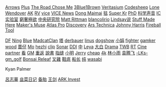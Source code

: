 [Arrows](https://www.youtube.com/channel/UC_9AeV5Riy9AsIJZEsnsCDw/videos) [Plus](https://www.youtube.com/channel/UCZNxe_9FQAK2Z3suwaZlwpQ/videos)  [The Road Chose Me](https://www.youtube.com/c/TheRoadChoseMe/videos)  [3Blue1Brown](https://www.youtube.com/channel/UCYO_jab_esuFRV4b17AJtAw)  [Veritasium](https://www.youtube.com/c/veritasium/videos)  [Codesheep](https://space.bilibili.com/384068749?from=search&seid=5866417079241395531)  [Lone](https://www.youtube.com/c/LEILoneCapital/videos)  [Wendover](https://www.youtube.com/channel/UC9RM-iSvTu1uPJb8X5yp3EQ) [AK](https://www.youtube.com/c/AkilaZhang/videos) [RV](https://www.realvision.com) [vice](https://www.youtube.com/c/VICE/videos)  [VICE News](https://www.youtube.com/channel/UCZaT_X_mc0BI-djXOlfhqWQ)  [Dong Maimai](https://www.youtube.com/channel/UC7L6UPsX9M2cw44kp1mgzvw)  [毯](https://www.youtube.com/channel/UCsM0kByuAhoNIIEQ4-F7FnA/videos) [Super Kr](https://www.youtube.com/channel/UCXV8c9V9rut6oRwZq5E9pZQ)  [PhD](https://space.bilibili.com/492459544?from=search&seid=10572589125746953510)  [科学声音](https://www.youtube.com/channel/UCUBhobCkTLhgfUNRAgHSYmw)  [IC实验室](https://www.youtube.com/channel/UCJ1zX4FZA15dwE2olLAO3-w) [窮奢極欲](https://www.youtube.com/channel/UCA0o60mhG0v2Eha8wSL3_Jw)  [中央研究院](https://www.youtube.com/channel/UCPk594oZYMU4Eak7By5wHyQ)  [Matt Rittman](https://www.youtube.com/channel/UCUK1Fz1o94JA1wI6I7yLT2Q)  [blancolirio](https://www.youtube.com/channel/UCphqjYZxxzjNbONVmY-0J7Q)  [Lindsay说](https://www.youtube.com/channel/UCilwQlk62k1z7aUEZPOB6yw)  [Stuff Made Here](https://www.youtube.com/channel/UCj1VqrHhDte54oLgPG4xpuQ)     [Maker's Muse](https://www.youtube.com/channel/UCxQbYGpbdrh-b2ND-AfIybg)   [Atlas Pro](https://www.youtube.com/channel/UCz1oFxMrgrQ82-276UCOU9w)  [Discovery](https://www.youtube.com/channel/UCsNBl_rgThimjxCyU0MAaPQ)  [Ars Technica](https://www.youtube.com/channel/UCCDU1fsmgvWljcW2aodfJsA)  [Johnny Harris](https://www.youtube.com/channel/UCmGSJVG3mCRXVOP4yZrU1Dw)  [Fireball Tool](https://www.youtube.com/channel/UCVveEFTOd6khhSXXnRhxJmg)  

[DF](https://www.youtube.com/user/DigitalFoundry/videos)  [Ning](https://www.youtube.com/channel/UCvUJ6BwgUGWBHuUd0cv546g/videos) [Blue](https://www.youtube.com/c/蓝毛说-主频道/videos)  [MadcatClan](https://www.youtube.com/channel/UC4P8jsqloj9e6eYCLz0yr7Q)  [塔](https://www.youtube.com/c/塔岛哥哥/videos) [derbauer](https://www.youtube.com/c/der8auer/videos) [linus](https://www.youtube.com/c/LinusTechTips/videos) [dogshow](https://www.youtube.com/c/看中国的狗哥DogChinaShow/videos) [小娟](https://www.youtube.com/channel/UCf8AtlC05TgL14YGaFJxdwg/videos) [fighter](https://www.youtube.com/c/鬥士工作室FighterStudioHk/videos) [gamker](https://www.youtube.com/channel/UCLgGLSFMZQB8c0WGcwE49Gw/videos)  [wood](https://www.youtube.com/channel/UCVPP95ckP1ZoXkdmeIu9nbw/videos) [蔷仔](https://www.youtube.com/channel/UC_Udz5R0NCgLTWbmn-QiWGA/videos) [Mo](https://www.youtube.com/channel/UC15Ho1KtZvrxhxe2TGPT9zA/videos)  [hezhi](https://www.youtube.com/channel/UCh1V3avE4NAzho1MImejaSA/videos) [clip](https://www.youtube.com/channel/UCUGJ-yKqQHl4FSZwUmGpiUg/videos) [Sonar](https://www.youtube.com/c/SONAR森纳映画/videos) [DDI](https://www.youtube.com/c/DailyDoseOfInternet/videos)  [中](https://www.youtube.com/channel/UCYjB6uufPeHSwuHs8wovLjg/videos)   [Leya](https://www.youtube.com/channel/UCiXJjvsRQEyT06x3YUwueVw/videos)   [大白](https://www.youtube.com/channel/UCPO6PmcKqwtCf3AskwCWyfg) [Drama](https://www.youtube.com/channel/UCwYJs4-yKmaALkLFX1uHFsw/videos) [TWB](https://www.youtube.com/c/TaiwanBar/videos) [RT](https://www.youtube.com/c/RTisme/videos) [Cine](https://www.youtube.com/channel/UC9RstyOVtTbP3Gb5oYZoTpQ/videos) [partner](https://v.qq.com/s/videoplus/1041304545)   [看](https://www.youtube.com/c/看电影了没/videos) [GM](https://www.youtube.com/channel/UCAD361kzRJ5FmC90LEMhDGg/videos)  [重返](https://www.youtube.com/channel/UCFBUUMIJB7g6FRZYpsFKFqA)   [說書](https://www.youtube.com/c/Herostory)  [指缝](https://www.youtube.com/channel/UCI1lmMzALehhqh_jVHfezng)  [小明](https://www.youtube.com/channel/UChWKdllN90B9C-2jVZlhOxQ/videos) [Jerry](https://www.youtube.com/channel/UCIfNeTkVAYjFR6wqOa_r5gg/videos) [cheap](https://www.youtube.com/c/cheapaoe/videos) [4k](https://www.youtube.com/channel/UCQ-JKqNo_T0yoeDZff1y7Kw/videos)  [林小雨](https://www.youtube.com/channel/UCD77bT34a71Z-2DTHoR_akw)  [袁腾飞](https://www.youtube.com/c/%E8%A2%81%E8%85%BE%E9%A3%9EYuanTengFei)   [-LKs-](https://space.bilibili.com/125526?from=search&seid=3358192605536529286)  [gm_golf](https://www.youtube.com/channel/UClljAz6ZKy0XeViKsohdjqA)   [Bonsai Releaf](https://www.youtube.com/channel/UClukAPmJjV0NGa_NpYIH8TA)    [叉雞](https://www.youtube.com/channel/UCB3pBfnruGVgbP1r5Ya2CEg)     [鞋底](https://www.youtube.com/channel/UCykqXntMvzpMeNPPkZWOD7A)   [船长](https://www.youtube.com/channel/UCUCycRb1bBBVOj-x96EfMNQ)  [纯](https://www.youtube.com/channel/UCIs3-LcOCdpiGve6yu1-Fug)  [wasabi](https://www.youtube.com/c/哇萨比抓马WasabiDrama/videos) 

Kyan Palmer   

 [呂志華](https://www.youtube.com/channel/UCep6BJWdCRB08KMJnAKxzLw) [韭菜日记](https://www.youtube.com/channel/UCPzoTXqcM7uF_T1dqBqZiUw)  [备胎](https://www.youtube.com/channel/UC7RL3bksyvu7rH7T6KFFkjw) [王剑](https://www.youtube.com/channel/UC8UCbiPrm2zN9nZHKdTevZA) [ARK Invest](https://www.youtube.com/c/Arkinvest2015/videos) 

